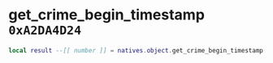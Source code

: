 # get_crime_begin_timestamp `0xA2DA4D24`

```lua
local result --[[ number ]] = natives.object.get_crime_begin_timestamp(_unk0 --[[ number ]])
```
